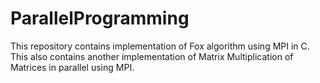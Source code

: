 # ParallelProgramming

This repository contains implementation of Fox algorithm using MPI in C. This also contains another implementation of Matrix Multiplication of Matrices in parallel using MPI.
